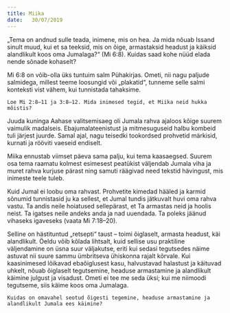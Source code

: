 ```yaml
---
title: Miika
date:   30/07/2019
---
```



„Tema on andnud sulle teada, inimene, mis on hea. Ja mida nõuab Issand sinult muud, kui et sa teeksid, mis on õige, armastaksid headust ja käiksid alandlikult koos oma Jumalaga?“ (Mi 6:8). Kuidas saad kohe nüüd elada nende sõnade kohaselt?

Mi 6:8 on võib-olla üks tuntuim salm Pühakirjas. Ometi, nii nagu paljude salmidega, millest teeme loosungid või „plakatid“, tunneme selle salmi konteksti vist vähem, kui tunnistada tahaksime.

`Loe Mi 2:8–11 ja 3:8–12. Mida inimesed tegid, et Miika neid hukka mõistis?`

Juuda kuninga Aahase valitsemisaeg oli Jumala rahva ajaloos kõige suurem vaimulik madalseis. Ebajumalateenistust ja mitmesuguseid halbu kombeid tuli järjest juurde. Samal ajal, nagu teisedki tookordsed prohvetid märkisid, kurnati ja rööviti vaeseid endiselt.

Miika ennustab viimset päeva sama palju, kui tema kaasaegsed. Suurem osa tema raamatu kolmest esimesest peatükist väljendab Jumala viha ja muret rahva kurjuse pärast ning samuti räägivad need tekstid hävingust, mis inimeste teele tuleb.

Kuid Jumal ei loobu oma rahvast. Prohvetite kimedad hääled ja karmid sõnumid tunnistasid ju ka sellest, et Jumal tundis jätkuvalt huvi oma rahva vastu. Ta andis neile hoiatused sellepärast, et Ta armastas neid ja hoolis neist. Ta igatses neile andeks anda ja nad uuendada. Ta poleks jäänud vihaseks igaveseks (vaata Mi 7:18–20).

Selline on hästituntud „retsepti“ taust – toimi õiglaselt, armasta headust, käi alandlikult. Öeldu võib kõlada lihtsalt, kuid sellise usu praktiline väljendamine on üsna suur väljakutse, eriti kui sedasi tegutsedes näime astuvat nii suure sammu ümbritseva ühiskonna rajalt kõrvale. Kui kaasinimesed lõikavad ebaõiglusest kasu, halvustavad halastust ja käituvad uhkelt, nõuab õiglaselt tegutsemine, headuse armastamine ja alandlikult käimine julgust ja visadust. Ometi ei tee me seda üksi; kui me niimoodi tegutseme, siis käime koos oma Jumalaga.

`Kuidas on omavahel seotud õigesti tegemine, headuse armastamine ja alandlikult Jumala ees käimine?`